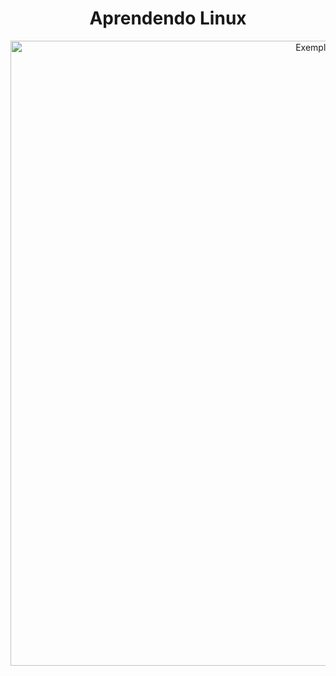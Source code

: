 <div align="center">
   
# Aprendendo Linux
<div align="center">
<img src="https://www.wallpaperup.com/uploads/wallpapers/2012/09/23/16112/b5e473bebc5e35e8e1a316050656f1fc.jpg" alt="Exemplo de GIF" width="1000" height="1000"/>
</div>

